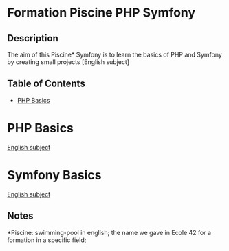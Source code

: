 # Formation Piscine PHP Symfony

## Description

The aim of this Piscine* Symfony is to learn the basics of PHP and Symfony by creating small projects
[English subject]

## Table of Contents
* [PHP Basics](#PHP-basics)

# PHP Basics
[English subject](https://cdn.intra.42.fr/pdf/pdf/83852/en.subject.pdf)

# Symfony Basics
[English subject](https://cdn.intra.42.fr/pdf/pdf/83868/en.subject.pdf)

## Notes
*Piscine: swimming-pool in english; the name we gave in Ecole 42 for a formation in a specific field;
